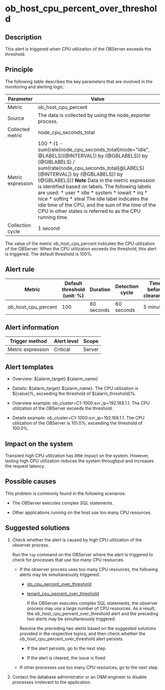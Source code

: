 ob_host_cpu_percent_over_threshold 
=======================================================



**Description** 
------------------------------------

This alert is triggered when CPU utilization of the OBServer exceeds the threshold.

Principle 
------------------------------

The following table describes the key parameters that are involved in the monitoring and alerting logic. 


|     Parameter     |                                                                                                                                                                                                                                                                                                                                                                                                                                        Value                                                                                                                                                                                                                                                                                                                                                                                                                                         |
|-------------------|--------------------------------------------------------------------------------------------------------------------------------------------------------------------------------------------------------------------------------------------------------------------------------------------------------------------------------------------------------------------------------------------------------------------------------------------------------------------------------------------------------------------------------------------------------------------------------------------------------------------------------------------------------------------------------------------------------------------------------------------------------------------------------------------------------------------------------------------------------------------------------------|
| Metric            | ob_host_cpu_percent                                                                                                                                                                                                                                                                                                                                                                                                                                                                                                                                                                                                                                                                                                                                                                                                                                                                  |
| Source            | The data is collected by using the node_exporter process.                                                                                                                                                                                                                                                                                                                                                                                                                                                                                                                                                                                                                                                                                                                                                                                                                            |
| Collected metric  | node_cpu_seconds_total                                                                                                                                                                                                                                                                                                                                                                                                                                                                                                                                                                                                                                                                                                                                                                                                                                                               |
| Metric expression | 100 \* (1 - sum(rate(node_cpu_seconds_total{mode="idle", @LABELS}\[@INTERVAL\]) by (@GBLABELS)) by (@GBLABELS) / sum(rate(node_cpu_seconds_total{@LABELS}\[@INTERVAL\]) by (@GBLABELS)) by (@GBLABELS)) **Note**  Data in the metric expression is identified based on labels. The following labels are used: * user   * idle   * system   * iowait   * irq   * nice   * softirq   * steal    The idle label indicates the idle time of the CPU, and the sum of the time of the CPU in other states is referred to as the CPU running time. |
| Collection cycle  | 1 second                                                                                                                                                                                                                                                                                                                                                                                                                                                                                                                                                                                                                                                                                                                                                                                                                                                                             |



The value of the metric ob_host_cpu_percent indicates the CPU utilization of the OBServer. When the CPU utilization exceeds the threshold, this alert is triggered. The default threshold is 100%.

**Alert rule** 
-----------------------------------



|       Metric        | Default threshold (unit: %) |  Duration  | Detection cycle | Time before clearance |
|---------------------|-----------------------------|------------|-----------------|-----------------------|
| ob_host_cpu_percent | 100                         | 60 seconds | 60 seconds      | 5 minutes             |



**Alert information** 
------------------------------------------



|  Trigger method   | Alert level | Scope  |
|-------------------|-------------|--------|
| Metric expression | Critical    | Server |



**Alert templates** 
----------------------------------------

* Overview: ${alarm_target} ${alarm_name}

  

* Details: ${alarm_target} ${alarm_name}. The CPU utilization is ${value}%, exceeding the threshold of ${alarm_threshold}%.

  

* Overview example: ob_cluster=C1-1000:svr_ip=192.168.1.1. The CPU utilization of the OBServer exceeds the threshold.

  

* Details example: ob_cluster=C1-1000:svr_ip=192.168.1.1. The CPU utilization of the OBServer is 101.0%, exceeding the threshold of 100.0%.

  




**Impact on the system** 
---------------------------------------------

Transient high CPU utilization has little impact on the system. However, lasting high CPU utilization reduces the system throughput and increases the request latency.

**Possible causes** 
----------------------------------------

This problem is commonly found in the following scenarios:

* The OBServer executes complex SQL statements.

  

* Other applications running on the host use too many CPU resources.

  




Suggested solutions 
----------------------------------------

1. Check whether the alert is caused by high CPU utilization of the observer process. 

   Run the `top` command on the OBServer where the alert is triggered to check for processes that use too many CPU resources. 
   * If the observer process uses too many CPU resources, the following alerts may be simultaneously triggered:

     * [ob_cpu_percent_over_threshold](../2.ob-alert/13.the-cpu-usage-of-the-ob_cpu_percent_over_threshold-observer-process-exceeds-the.md)

       
     
     * [tenant_cpu_percent_over_threshold](../2.ob-alert/35.the-cpu-usage-of-a-tenant_cpu_percent_over_threshold-ob-tenant-exceeds-the.md)

       If the OBServer executes complex SQL statements, the observer process may use a large number of CPU resources. As a result, the ob_host_cpu_percent_over_threshold alert and the preceding two alerts may be simultaneously triggered.
       
     

     

     Resolve the preceding two alerts based on the suggested solutions provided in the respective topics, and then check whether the ob_host_cpu_percent_over_threshold alert persists. 
     * If the alert persists, go to the next step.

       
     
     * If the alert is cleared, the issue is fixed.

       
     

     
   
   * If other processes use too many CPU resources, go to the next step.

     
   

   

2. Contact the database administrator or an O\&M engineer to disable processes irrelevant to the application.

   



